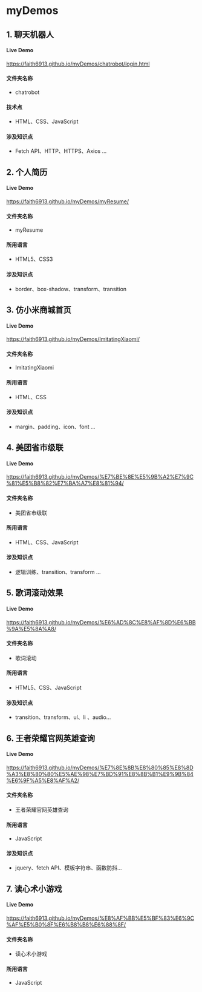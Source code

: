 # myDemos

## 1. 聊天机器人

#### Live Demo

https://faith6913.github.io/myDemos/chatrobot/login.html

#### 文件夹名称

- chatrobot

#### 技术点

- HTML、CSS、JavaScript

#### 涉及知识点

- Fetch API、HTTP、HTTPS、Axios ...

## 2. 个人简历

#### Live Demo

https://faith6913.github.io/myDemos/myResume/

#### 文件夹名称

- myResume

#### 所用语言

- HTML5、CSS3

#### 涉及知识点

- border、box-shadow、transform、transition

## 3. 仿小米商城首页

#### Live Demo

https://faith6913.github.io/myDemos/ImitatingXiaomi/

#### 文件夹名称

- ImitatingXiaomi

#### 所用语言

- HTML、CSS

#### 涉及知识点

- margin、padding、icon、font ...

## 4. 美团省市级联

#### Live Demo

https://faith6913.github.io/myDemos/%E7%BE%8E%E5%9B%A2%E7%9C%81%E5%B8%82%E7%BA%A7%E8%81%94/

#### 文件夹名称

- 美团省市级联

#### 所用语言

- HTML、CSS、JavaScript

#### 涉及知识点

- 逻辑训练、transition、transform ...

## 5. 歌词滚动效果

#### Live Demo

https://faith6913.github.io/myDemos/%E6%AD%8C%E8%AF%8D%E6%BB%9A%E5%8A%A8/

#### 文件夹名称

- 歌词滚动

#### 所用语言

- HTML5、CSS、JavaScript

#### 涉及知识点

- transition、transform、ul、li 、audio...

## 6. 王者荣耀官网英雄查询

#### Live Demo

https://faith6913.github.io/myDemos/%E7%8E%8B%E8%80%85%E8%8D%A3%E8%80%80%E5%AE%98%E7%BD%91%E8%8B%B1%E9%9B%84%E6%9F%A5%E8%AF%A2/

#### 文件夹名称

- 王者荣耀官网英雄查询

#### 所用语言

- JavaScript

#### 涉及知识点

- jquery、fetch API、模板字符串、函数防抖...

## 7. 读心术小游戏

#### Live Demo

https://faith6913.github.io/myDemos/%E8%AF%BB%E5%BF%83%E6%9C%AF%E5%B0%8F%E6%B8%B8%E6%88%8F/

#### 文件夹名称

- 读心术小游戏

#### 所用语言

- JavaScript

